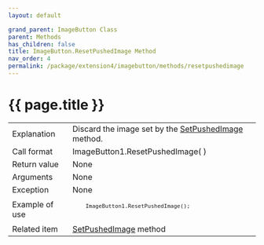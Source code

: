 ```yaml
---
layout: default

grand_parent: ImageButton Class
parent: Methods
has_children: false
title: ImageButton.ResetPushedImage Method
nav_order: 4
permalink: /package/extension4/imagebutton/methods/resetpushedimage
---
```

# {{ page.title }}

<table>
  <tr>
    <td>Explanation</td>
    <td colspan="2">Discard the image set by the <a href="/package/extension4/imagebutton/methods/setpushedimage">SetPushedImage</a> method.</td>
  </tr>
  <tr>
    <td>Call format</td>
    <td colspan="2">ImageButton1.ResetPushedImage( )</td>
  </tr>
  <tr>
    <td>Return value</td>
    <td colspan="2">None</td>
  </tr>  
  <tr>
    <td>Arguments</td>
    <td colspan="2">None</td>
  </tr>
  <tr>
    <td>Exception</td>
    <td colspan="2">None</td>
  </tr>
  <tr>
    <td>Example of use</td>
    <td colspan="2"><code><pre>
    ImageButton1.ResetPushedImage();
    </pre></code></td>
  </tr>
  <tr>
    <td>Related item</td>
    <td colspan="2"><a href="/package/extension4/imagebutton/methods/setpushedimage">SetPushedImage</a> method</td>
  </tr>
</table>